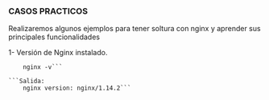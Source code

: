 ### CASOS PRACTICOS

Realizaremos algunos ejemplos para tener soltura con nginx y aprender sus principales funcionalidades

1- Versión de Nginx instalado.
  ```Entrada:
      nginx -v```
      
  ```Salida:
      nginx version: nginx/1.14.2```
